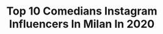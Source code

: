 ---
title: Top 10 Comedians Instagram Influencers In Milan In 2020
description: >-
  Find top comedians Instagram influencers in Milan in 2020. Most popular hashtags: #leiene #milano #iorestoacasa #germanolanzoni.
platform: Instagram
profiles:
  - username: "lanzonigermano"
    fullname: >-
      G E R M A N O  L A N Z O N I
    location: "Italy"
    followers: 112332
    engagement: 550
    commentsToLikes: 0.011263
    id: ck14hygaecrnr0i19e0ec5uwq
    verified: true
    hashtags: "#family, #milanononsiferma, #torino, #roma"
  - username: "gabrigabra"
    fullname: >-
      GABRA
    location: "Italy"
    followers: 26054
    engagement: 248
    commentsToLikes: 0.021723
    id: ck5zvhwcr49rv0i14fzzrtkws
    verified: false
    hashtags: "#briscolalibera, #italia1, #peakyblinders, #italia1"
  - username: "marynaofficial"
    fullname: >-
      Maryna
    location: "Italy"
    followers: 702513
    engagement: 401
    commentsToLikes: 0.007421
    id: ck55jzdmhy4f70i11kjd9374q
    verified: true
    hashtags: "#menefrego, #mfw, #ilookdellaquarantena, #lacasadicarta"
  - username: "cristianopasca"
    fullname: >-
      C R I S T I A N O   P A S C A
    location: "Italy"
    followers: 29544
    engagement: 154
    commentsToLikes: 0.078990
    id: ck0w1qrn6koba0i19cizss34e
    verified: false
    hashtags: "#editing, #cool, #diet, #attori"
  - username: "bes_kallaku"
    fullname: >-
      Bes Kallaku
    location: "Italy"
    followers: 1145575
    engagement: 186
    commentsToLikes: 0.012896
    id: ck6tjwu4m3ktz0j71jx4ruh7d
    verified: true
    hashtags: "#skifteri, #karantine, #humor, #humorsocial"
  - username: "federic0manfredi"
    fullname: >-
      Federico Manfredi
    location: "Italy"
    followers: 3543
    engagement: 1871
    commentsToLikes: 0.048288
    id: ck14gsnd96tpe0i19zvdfr2is
    verified: false
    hashtags: "#losangeles, #friends, #quadro, #covid"
  - username: "gianlu.impastato"
    fullname: >-
      Gianluca Impastato
    location: "Italy"
    followers: 152265
    engagement: 117
    commentsToLikes: 0.016139
    id: ck5cfzc53nvjf0i11cv0giaat
    verified: true
    hashtags: "#comedyitalia, #love, #zanzibar, #wineadvisor"
  - username: "cristianopasca"
    fullname: >-
      C R I S T I A N O   P A S C A
    location: "Italy"
    followers: 29544
    engagement: 154
    commentsToLikes: 0.078990
    id: ck0w1qrn6koba0i19cizss34e
    verified: false
    hashtags: "#editing, #cool, #diet, #attori"
  - username: "gabrigabra"
    fullname: >-
      GABRA
    location: "Italy"
    followers: 26054
    engagement: 248
    commentsToLikes: 0.021723
    id: ck5zvhwcr49rv0i14fzzrtkws
    verified: false
    hashtags: "#briscolalibera, #italia1, #peakyblinders, #italia1"
  - username: "lanzonigermano"
    fullname: >-
      G E R M A N O  L A N Z O N I
    location: "Italy"
    followers: 112332
    engagement: 550
    commentsToLikes: 0.011263
    id: ck14hygaecrnr0i19e0ec5uwq
    verified: true
    hashtags: "#family, #milanononsiferma, #torino, #roma"
---